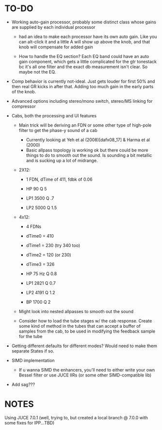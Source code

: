 # TO-DO

- Working auto-gain processor, probably some distinct class whose gains are supplied by each individual processor
  
  - had an idea to make each processor have its own auto gain. Like you can alt-click it and a little A will show up above the knob, and that knob will compensate for added gain
  
  - How to handle the EQ section? Each EQ band could have an auto gain component, which gets a little complicated for the gtr tonestack bc it's all one filter and the exact db measurement isn't clear. So maybe not the EQ.

- Comp behavior is currently not-ideal. Just gets louder for first 50% and then real GR kicks in after that. Adding too much gain in the early parts of the knob.

- Advanced options including stereo/mono switch, stereo/MS linking for compressor

- Cabs, both the processing and UI features
  
  - Main trick will be deriving an FDN or some other type of high-pole filter to get the phase-y sound of a cab
    
    - Currently looking at Yeh et al (2008)[dafx08_17] & Harma et al (2000)
    - Basic allpass topology is working ok but there could be more things to do to smooth out the sound. Is sounding a bit metallic and is sucking up a lot of midrange.
  
  - 2X12:
    
    - 1 FDN, dTime of 411, fdbk of 0.06
    
    - HP 90 Q 5
    
    - LP1 3500 Q .7
    
    - LP2 5000 Q 1.5
  
  - 4x12:
    
    - 4 FDNs
    
    - dTime0 = 410
    
    - dTime1 = 230 (try 340 too)
    
    - dTime2 = 120 (or 230)
    
    - dTime3 = 326
    
    - HP 75 Hz Q 0.8
    
    - LP1 2821 Q 0.7
    
    - LP2 4191 Q 1.2
    
    - BP 1700 Q 2
  
  - Might look into nested allpasses to smooth out the sound
  
  - Consider how to load the tube stages w/ the cab response. Create some kind of method in the tubes that can accept a buffer of samples from the cab, to be used in modifying the feedback sample for the tube

- Getting different defaults for different modes? Would need to make them separate States if so.

- SIMD implementation
  
  - If u wanna SIMD the enhancers, you'll need to either write your own Bessel filter or use JUCE IIRs (or some other SIMD-compatible lib)

- Add sag???

# NOTES

Using JUCE 7.0.1 (well, trying to, but created a local branch @ 7.0.0 with some fixes for IPP...TBD)